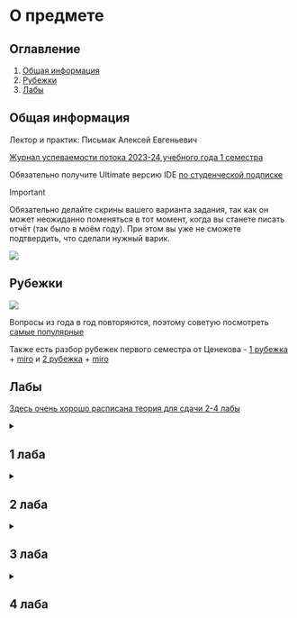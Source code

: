 # О предмете

## Оглавление
1. [Общая информация](#info)
2. [Рубежки](#rubez)
3. [Лабы](#labs)

## Общая информация <a name="info"></a>
Лектор и практик: Письмак Алексей Евгеньевич

[Журнал успеваемости потока 2023-24 учебного года 1 семестра](https://docs.google.com/spreadsheets/d/1dMRvYwRp3Lhy6IT5mbjdaplId9xB99b_9NijSpF7iJI/edit#gid=2120352098)

Обязательно получите Ultimate версию IDE [по студенческой подписке](https://github.com/Imtjl/1st-year-guide/blob/main/PROG/Jet_brains.pdf)
> [!IMPORTANT]
> Обязательно делайте скрины вашего варианта задания, так как он может неожиданно поменяться в тот момент, когда вы станете писать отчёт (так было в моём году). При этом вы уже не сможете подтвердить, что сделали нужный варик.

![](https://i.imgur.com/1S6nxuu.gif)

## Рубежки <a name="rubez"></a>

![](https://i.imgur.com/WtM3fSA.jpg)

Вопросы из года в год повторяются, поэтому советую посмотреть [самые популярные](./Рубежки/)

Также есть разбор рубежек первого семестра от Ценекова - [1 рубежка](https://www.youtube.com/watch?v=mDfz0MojoM4) + [miro](https://www.youtube.com/watch?v=mDfz0MojoM4) и [2 рубежка](https://www.youtube.com/watch?v=bZP948U9VTw) + [miro](https://miro.com/app/board/uXjVP4NqLxI=/)

## Лабы <a name="labs"></a>
[Здесь очень хорошо расписана теория для сдачи 2-4 лабы](https://github.com/exception-s/course1) 

<details>
<summary><h2>1 лаба</h2></summary>

Данная лаба ориентирована на изучение синтаксиса. Если вы до этого немного прогали, то будет легко.

Для сдачи/выполнения:
- [Другие утилиты + байт-код](http://ivanbabanin.blogspot.com/2013/10/jdk.html)
- В строке ```String str = String.format("%7.4f ", c[i][j]);``` 7 - количество символов, выделенных на данное число при выводе, 4 - число цифр после запятой в каждом числе. 
- Если попросят представить в экспоненциальной форме или просто будут получаться огромные числа, то замените f на e. 
- Надо уметь объяснить, откуда появляются None и Infinity (приколы с математическими операциями).
</details>


<details>
<summary><h2>2 лаба</h2></summary>

[Полезное видео](https://www.youtube.com/watch?v=9SQm6IsKJuo), в котором многое поясняется.

Следует пользоваться второй ссылкой с сайта se.ifmo.ru -  http://pokemondb.net.
Там подробно расписано про все атаки (их тип и что они делают) и характеристики покемонов.
После того, как вы разберётесь с типами и характеристиками идите в [документацию](https://se.ifmo.ru/~tony/doc/) и пытайтесь понять, как реализовать каждую атаку.
Вся информация, которая вам нужна отмечена на скринах.

<div>
<img src="https://i.imgur.com/gU8EqdB.png" width=57% align="middle">
<img src="https://i.imgur.com/ui7nqbD.png" width=40% align="middle">
</div>

> 1 скрин - любая атака, 2 скрин - любой покемон

Сборку можно провести на helios следующим образом (в cmd windows не получится). Соответственно пути надо подставить свои.
```
export CLASSPATH=./lib/Pokemon.jar:./src:./src/info/Moves/PhysicalMoves:./src/info/Moves/StatusMoves./src/info/Moves/SpecialMoves./src/info/Pokemons:./src/info/Main
javac -d out src/info/Main.java
jar cfm Main.jar src/META-INF/MANIFEST.MF -C out . -C lib Pokemon.jar
java -jar Main.jar
```

Скорее всего вопросы будут заданы, основываясь на вашем коде, поэтому когда вас попросят открыть какую-нибудь атаку, лучше не открывать что-то очень сложное. 

Популярные вопросы:
- [Какие компоненты класса не наследуются?](https://translated.turbopages.org/proxy_u/en-ru.ru.a8bde27f-6570d643-f0b00af1-74722d776562/https/stackoverflow.com/questions/23103498/which-members-are-not-inherited-in-a-child-class)
- [конструктор, автогенерируемый конструктор](https://javarush.com/groups/posts/1391-konstruktorih-klassov-java-jdk-15)
- [блок инициализации](https://vertex-academy.com/tutorials/ru/bloki-inicializacii-v-java-chast-1/)
- [теория по всему остальному](https://github.com/exception-s/course1?tab=readme-ov-file#%D0%BB%D0%B0%D0%B1%D0%BE%D1%80%D0%B0%D1%82%D0%BE%D1%80%D0%BD%D0%B0%D1%8F-%D1%80%D0%B0%D0%B1%D0%BE%D1%82%D0%B0-2)

Возможные доп. задания:
- При перемещении jar-файла он перестаёт запускаться (т.к. в нём находятся зависимости), решить эту проблему. При сборке jar-ника в него надо класть не Pokemon.jar, а разархивированные данные.
```
jar xf lib/Pokemon.jar
jar cfm Main.jar src/META-INF/MANIFEST.MF -C out . -C . ru (вместо 3-ей строки при сборке)
```
- При нажатии Ctrl+C бой прекращается (так и должно быть), при этом надо вывести фразу "Покемон умер". Надо дописать такую строку перед созданием всех покемонов в Main.java:
```
Runtime.getRuntime().addShutdownHook(new Thread(() -> {
    System.out.println("Я УМИРАААААААЮ!!!!");
}));
```
</details>

<details>
<summary><h2>3 лаба</h2></summary>

[Рофлогайд на эту лабу](https://www.youtube.com/watch?v=uZqMHOLqBsA&t=144s)

Uml лучше всего писать в IntelliJ IDEA Ultimate ([получить можно по студенческой подписке](https://github.com/Imtjl/1st-year-guide/blob/main/PROG/Jet_brains.pdf)).
Другой вариант - скачать jar-ник plantuml с [сайта](https://plantuml.com/ru/download) и запускать его через командную строку с txt-файлом, как аргументом.

Для сдачи/выполнения:
- [про equals](https://www.techiedelight.com/override-equals-hashcode-method-java/)
- [про hashCode](https://www.baeldung.com/java-hashcode) и [методы его реализации](https://habr.com/ru/companies/vk/articles/321306/)
- [SOLID](https://allineed.ru/development/java-development/82-java-solid-principles)
- [интерфейсы по умолчанию](https://metanit.com/java/tutorial/3.7.php)
- [теория по всему остальному](https://github.com/exception-s/course1?tab=readme-ov-file#%D0%BB%D0%B0%D0%B1%D0%BE%D1%80%D0%B0%D1%82%D0%BE%D1%80%D0%BD%D0%B0%D1%8F-%D1%80%D0%B0%D0%B1%D0%BE%D1%82%D0%B0-3)

</details>

<details>
<summary><h2>4 лаба</h2></summary>

Для сдачи/выполнения:
- [теория](https://github.com/exception-s/course1?tab=readme-ov-file#%D0%BB%D0%B0%D0%B1%D0%BE%D1%80%D0%B0%D1%82%D0%BE%D1%80%D0%BD%D0%B0%D1%8F-%D1%80%D0%B0%D0%B1%D0%BE%D1%82%D0%B0-4)

</details>